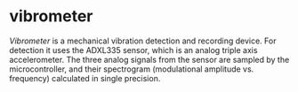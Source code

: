 # vibrometer

*Vibrometer* is a mechanical vibration detection and recording device.
For detection it uses the ADXL335 sensor, which is an analog triple axis accelerometer.
The three analog signals from the sensor are sampled by the microcontroller,
and their spectrogram (modulational amplitude vs. frequency) calculated in
single precision.
